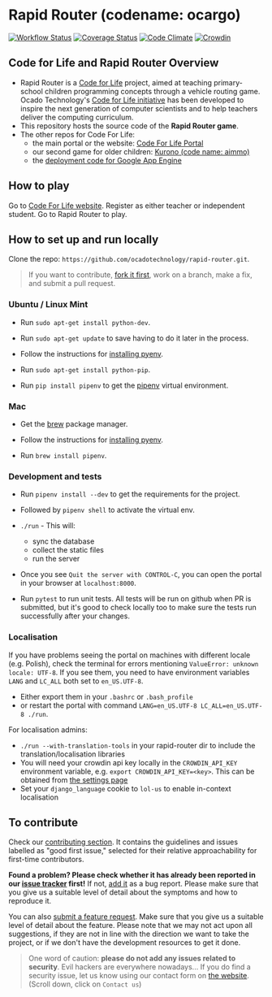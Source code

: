 # Rapid Router (codename: ocargo)

[![Workflow Status](https://github.com/ocadotechnology/rapid-router/actions/workflows/ci.yml/badge.svg)](https://github.com/ocadotechnology/rapid-router/actions/workflows/ci.yml)
[![Coverage Status](https://codecov.io/gh/ocadotechnology/rapid-router/branch/master/graph/badge.svg)](https://codecov.io/gh/ocadotechnology/rapid-router)
[![Code Climate](https://codeclimate.com/github/ocadotechnology/rapid-router/badges/gpa.svg)](https://codeclimate.com/github/ocadotechnology/rapid-router)
[![Crowdin](https://d322cqt584bo4o.cloudfront.net/code-for-life/localized.svg)](https://crowdin.com/project/code-for-life)

## Code for Life and Rapid Router Overview

- Rapid Router is a [Code for Life](c4l) project, aimed at teaching primary-school children programming concepts through a vehicle routing
  game.
  Ocado Technology's [Code for Life initiative](https://www.codeforlife.education/) has been developed to inspire the next generation of computer scientists and to help teachers deliver the computing curriculum.
- This repository hosts the source code of the **Rapid Router game**.
- The other repos for Code For Life:
  - the main portal or the website: [Code For Life Portal](https://github.com/ocadotechnology/codeforlife-portal)
  - our second game for older children: [Kurono (code name: aimmo)](https://github.com/ocadotechnology/aimmo)
  - the [deployment code for Google App Engine](https://github.com/ocadotechnology/codeforlife-deploy-appengine)

## How to play

Go to [Code For Life website][c4l]. Register as either teacher or independent student. Go to Rapid Router to play.

## How to set up and run locally

Clone the repo: `https://github.com/ocadotechnology/rapid-router.git`.

> If you want to contribute, [fork it first](https://docs.github.com/en/github/getting-started-with-github/fork-a-repo), work on a branch, make a fix, and submit a pull request.

### Ubuntu / Linux Mint

- Run `sudo apt-get install python-dev`.

- Run `sudo apt-get update` to save having to do it later in the process.

- Follow the instructions for [installing pyenv](https://github.com/pyenv/pyenv#installation).

- Run `sudo apt-get install python-pip`.

- Run `pip install pipenv` to get the [pipenv](https://pipenv.readthedocs.io/en/latest/) virtual environment.

### Mac

- Get the [brew](https://brew.sh/) package manager.

- Follow the instructions for [installing pyenv](https://github.com/pyenv/pyenv#installation).

- Run `brew install pipenv`.

### Development and tests

- Run `pipenv install --dev` to get the requirements for the project.

- Followed by `pipenv shell` to activate the virtual env.

- `./run` - This will:
  - sync the database
  - collect the static files
  - run the server
- Once you see `Quit the server with CONTROL-C`, you can open the portal in your browser at `localhost:8000`.

- Run `pytest` to run unit tests. All tests will be run on github when PR is submitted, but it's good to check locally too to make sure the tests run successfully after your changes.

### Localisation

If you have problems seeing the portal on machines with different locale (e.g. Polish), check the terminal for errors mentioning `ValueError: unknown locale: UTF-8`. If you see them, you need to have environment variables `LANG` and `LC_ALL` both set to `en_US.UTF-8`.

- Either export them in your `.bashrc` or `.bash_profile`
- or restart the portal with command `LANG=en_US.UTF-8 LC_ALL=en_US.UTF-8 ./run`.

For localisation admins:

- `./run --with-translation-tools` in your rapid-router dir to include the translation/localisation libraries
- You will need your crowdin api key locally in the `CROWDIN_API_KEY` environment variable, e.g. `export CROWDIN_API_KEY=<key>`. This can be obtained from [the settings page](https://crowdin.com/project/code-for-life/settings#integration)
- Set your `django_language` cookie to `lol-us` to enable in-context localisation

## To contribute

Check our [contributing section](https://github.com/ocadotechnology/rapid-router/contribute). It contains the guidelines and issues labelled as "good first issue," selected for their relative approachability for first-time contributors.

**Found a problem? Please check whether it has already been reported in our [issue tracker][issues] first!** If not, [add it][add-issue] as a bug report. Please make sure that you give us a suitable level of detail about the symptoms and how to
reproduce it.

You can also [submit a feature request][add-issue]. Make sure that you give us a suitable level of detail about the feature. Please note that we may not act upon all suggestions, if they are not in line with the direction
we want to take the project, or if we don't have the development resources to get it done.

> One word of caution: **please do not add any issues related to security**. Evil hackers are everywhere nowadays... If you do find a security issue, let us know using our contact form on [the website][c4l]. (Scroll down, click on `Contact us`)

[c4l]: https://www.codeforlife.education/
[issues]: https://github.com/ocadotechnology/rapid-router/issues
[add-issue]: https://github.com/ocadotechnology/rapid-router/issues/new/choose
